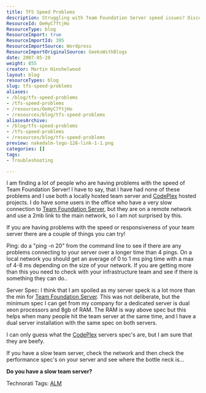 ```yaml
---
title: TFS Speed Problems
description: Struggling with Team Foundation Server speed issues? Discover tips to diagnose and improve performance for a smoother development experience!
ResourceId: OeHyC7ftjHo
ResourceType: blog
ResourceImport: true
ResourceImportId: 395
ResourceImportSource: Wordpress
ResourceImportOriginalSource: GeeksWithBlogs
date: 2007-05-28
weight: 855
creator: Martin Hinshelwood
layout: blog
resourceTypes: blog
slug: tfs-speed-problems
aliases:
- /blog/tfs-speed-problems
- /tfs-speed-problems
- /resources/OeHyC7ftjHo
- /resources/blog/tfs-speed-problems
aliasesArchive:
- /blog/tfs-speed-problems
- /tfs-speed-problems
- /resources/blog/tfs-speed-problems
preview: nakedalm-logo-128-link-1-1.png
categories: []
tags:
- Troubleshooting

---
```

I am finding a lot of people who are having problems with the speed of Team Foundation Server! I have to say, that I have had none of these problems and I use both a locally hosted team server and [CodePlex](http://www.codeplex.com "CodePlex") hosted projects. I do have some users in the office who have a very slow connection to [Team Foundation Server](http://msdn2.microsoft.com/en-us/teamsystem/aa718934.aspx "Team Foundation Server"), but they are on a remote network and use a 2mb link to the main network, so I am not surprised by this.

If you are having problems with the speed or responsiveness of your team server there are a couple of things you can try!

Ping: do a "ping -n 20" from the command line to see if there are any problems connecting to your server over a longer time than 4 pings. On a local network you should get an average of 0 to 1 ms ping time with a max of 4-8 ms depending on the size of your network. If you are getting more than this you need to check with your infrastructure team and see if there is something they can do..

Server Spec: I think that I am spoiled as my server speck is a lot more than the min for [Team Foundation Server](http://msdn2.microsoft.com/en-us/teamsystem/aa718934.aspx "Team Foundation Server"). This was not deliberate, but the minimum spec I can get from my company for a dedicated server is dual xeon processors and 8gb of RAM. The RAM is way above spec but this helps when many people hit the team server at the same time, and I have a dual server installation with the same spec on both servers.

I can only guess what the [CodePlex](http://www.codeplex.com "CodePlex") servers spec's are, but I am sure that they are beefy.

If you have a slow team server, check the network and then check the performance spec's on your server and see where the bottle neck is...

**Do you have a slow team server?**

Technorati Tags: [ALM](http://technorati.com/tags/ALM)
